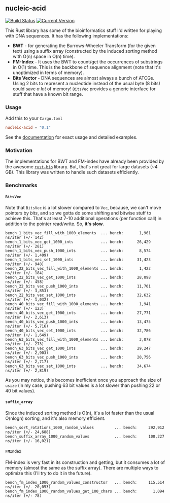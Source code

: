 ## nucleic-acid

[![Build Status](https://travis-ci.org/wafflespeanut/nucleic-acid.svg?branch=master)](https://travis-ci.org/wafflespeanut/nucleic-acid)
[![Current Version](https://meritbadge.herokuapp.com/nucleic-acid)](https://crates.io/crates/nucleic-acid)

This Rust library has some of the bioinformatics stuff I'd written for playing with DNA sequences. It has the following implementations:

 - **BWT** - for generating the Burrows-Wheeler Transform (for the given text) using a suffix array (constructed by the induced sorting method with O(n) space in O(n) time).
 - **FM-Index** - It uses the BWT to count/get the occurrences of substrings in O(1) time. This is the backbone of sequence alignment (note that it's unoptimized in terms of memory).
 - **Bits Vector** - DNA sequences are almost always a bunch of ATCGs. Using 2 bits to represent a nucleotide instead of the usual byte (8 bits) could save *a lot* of memory! `BitsVec` provides a generic interface for stuff that have a known bit range.

### Usage

Add this to your `Cargo.toml`

``` toml
nucleic-acid = "0.1"
```

See the [documentation](https://docs.rs/nucleic-acid) for exact usage and detailed examples.

### Motivation

The implementations for BWT and FM-index have already been provided by the awesome [`rust-bio`](http://github.com/rust-bio/rust-bio/) library. But, that's not great for large datasets (~4 GB). This library was written to handle such datasets efficiently.

### Benchmarks

#### `BitsVec`

Note that `BitsVec` is a lot slower compared to `Vec`, because, we can't move pointers by *bits*, and so we gotta do some shifting and bitwise stuff to achieve this. That's at least 7-10 additional operations (per function call) in addition to the pointer read/write. So, **it's slow**.

    bench_1_bits_vec_fill_with_1000_elements  ... bench:       1,961 ns/iter (+/- 142)
    bench_1_bits_vec_get_1000_ints            ... bench:      26,429 ns/iter (+/- 281)
    bench_1_bits_vec_push_1000_ints           ... bench:       8,574 ns/iter (+/- 1,409)
    bench_1_bits_vec_set_1000_ints            ... bench:      31,423 ns/iter (+/- 948)
    bench_22_bits_vec_fill_with_1000_elements ... bench:       1,422 ns/iter (+/- 184)
    bench_22_bits_vec_get_1000_ints           ... bench:      28,098 ns/iter (+/- 458)
    bench_22_bits_vec_push_1000_ints          ... bench:      11,701 ns/iter (+/- 3,853)
    bench_22_bits_vec_set_1000_ints           ... bench:      32,632 ns/iter (+/- 1,032)
    bench_40_bits_vec_fill_with_1000_elements ... bench:       1,941 ns/iter (+/- 123)
    bench_40_bits_vec_get_1000_ints           ... bench:      27,771 ns/iter (+/- 2,613)
    bench_40_bits_vec_push_1000_ints          ... bench:      13,475 ns/iter (+/- 5,716)
    bench_40_bits_vec_set_1000_ints           ... bench:      32,786 ns/iter (+/- 1,649)
    bench_63_bits_vec_fill_with_1000_elements ... bench:       3,078 ns/iter (+/- 273)
    bench_63_bits_vec_get_1000_ints           ... bench:      29,247 ns/iter (+/- 2,903)
    bench_63_bits_vec_push_1000_ints          ... bench:      20,756 ns/iter (+/- 2,717)
    bench_63_bits_vec_set_1000_ints           ... bench:      34,674 ns/iter (+/- 2,819)

As you may notice, this becomes inefficient once you approach the size of `usize` (in my case, pushing 63 bit values is a lot slower than pushing 22 or 40 bit values).

#### `suffix_array`

Since the induced sorting method is O(n), it's a lot faster than the usual O(nlogn) sorting, and it's also memory efficient.

    bench_sort_rotations_1000_random_values         ... bench:     292,912 ns/iter (+/- 24,688)
    bench_suffix_array_1000_random_values           ... bench:     100,227 ns/iter (+/- 16,021)

#### `FMIndex`

FM-index is very fast in its construction and getting, but it consumes a lot of memory (almost the same as the suffix array). There are multiple ways to optimize this (I'll try to do it in the future).

    bench_fm_index_1000_random_values_constructor   ... bench:     115,514 ns/iter (+/- 20,053)
    bench_fm_index_1000_random_values_get_100_chars ... bench:       1,094 ns/iter (+/- 78)


